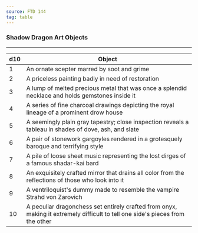 ```yaml
---
source: FTD 144
tag: table
---
```


### Shadow Dragon Art Objects
---
|d10|Object|
|----|------------|
|1|An ornate scepter marred by soot and grime|
|2|A priceless painting badly in need of restoration|
|3|A lump of melted precious metal that was once a splendid necklace and holds gemstones inside it|
|4|A series of fine charcoal drawings depicting the royal lineage of a prominent drow house|
|5|A seemingly plain gray tapestry; close inspection reveals a tableau in shades of dove, ash, and slate|
|6|A pair of stonework gargoyles rendered in a grotesquely baroque and terrifying style|
|7|A pile of loose sheet music representing the lost dirges of a famous shadar-kai bard|
|8|An exquisitely crafted mirror that drains all color from the reflections of those who look into it|
|9|A ventriloquist's dummy made to resemble the vampire Strahd von Zarovich|
|10|A peculiar dragonchess set entirely crafted from onyx, making it extremely difficult to tell one side's pieces from the other|
